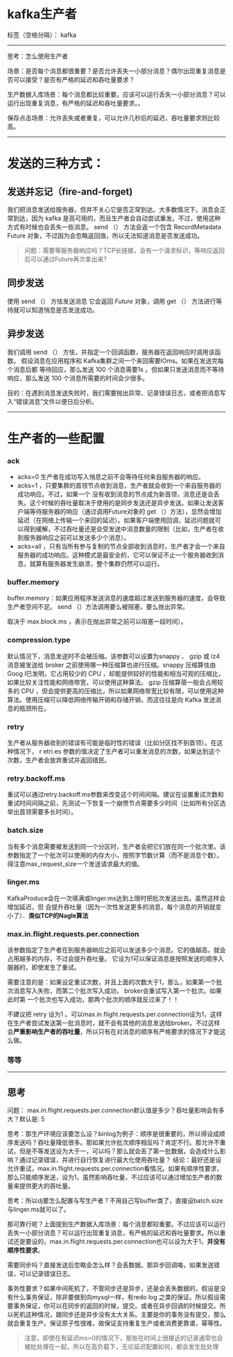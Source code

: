 # kafka生产者

标签（空格分隔）： kafka

---
思考：怎么使用生产者

场景：是否每个消息都很重要？是否允许丢失一小部分消息？偶尔出现重复消息是否可以接受？是否有严格的延迟和吞吐量要求？

生产数据入库场景：每个消息都比较重要。应该可以运行丢失一小部分消息？可以运行出现重复消息，有严格的延迟和吞吐量要求。。

保存点击场景：允许丢失或者重复，可以允许几秒后的延迟，吞吐量要求则比较高。

---

# 发送的三种方式：

## 发送并忘记（fire-and-forget)

我们把消息发送给服务器，但井不关心它是否正常到达。大多数情况下，消息会正常到达，因为 kafka 是高可用的，而且生产者会自动尝试重发。不过，使用这种方式有时候也会丢失一些消息。
send （） 方法会返一个包含 RecordMetadata Future 对象，不过因为会忽略返回值，所以无法知道消息是否发送成功。

> 问题：需要等服务器响应吗？TCP长链接，会有一个请求标识，等响应返回后可以通过Future再次拿出来?


## 同步发送

使用 send （） 方怯发送消息 它会返回 *Future* 对象，调用 get （） 方法进行等待就可以知道悄息是否发送成功。


## 异步发送

我们调用 send （） 方怯，并指定一个回调函数，服务器在返回响应时调用该函数。
假设消息在应用程序和 Kafka集群之间一个来回需要lOms。如果在发送完每个消息后都
等待回应，那么发送 100 个消息需要1s 。但如果只发送消息而不等待响应，那么发送
100 个消息所需要的时间会少很多。

目的：在遇到消息发送失败时，我们需要抛出异常、记录错误日志，或者把消息写入“错误消息”文件以便日后分析。


---

# 生产者的一些配置

### ack
- acks=0 生产者在成功写入悄息之前不会等待任何来自服务器的响应。
- acks=1 ，只要集群的首领节点收到消息，生产者就会收到一个来自服务器的成功响应。不过，如果一个
没有收到消息的节点成为新首领，消息还是会丢失。这个时候的吞吐量取决于使用的是同步发送还是异步发送。如果让发送客户端等待服务器的响应（通过调用Future对象的 get （）方法），显然会增加延迟（在网络上传输一个来回的延迟）。如果客户端使用回调，延迟问题就可以得到缓解，不过吞吐量还是会受发送中消息数量的限制（比如，生产者在收到服务器响应之前可以发送多少个消息）。
- acks=all ，只有当所有参与复制的节点全部收到消息时，生产者才会一个来自服务器的成功响应。这种模式是最安全的，它可以保证不止一个服务器收到消息，就算有服务器发生崩溃，整个集群仍然可以运行。


### buffer.memory
buffer.memory：如果应用程序发送消息的速度超过发送到服务器的速度，会导致生产者空间不足。 send （）方法调用要么被阻塞，要么抛出异常。

取决于 max.block.ms ，表示在抛出异常之前可以阻塞一段时间）。
 
### compression.type 

默认情况下，消息发送时不会被压缩。该参数可以设置为snappy 、 gzip 或 lz4 消息被发送给 broker 之前使用哪一种压缩算也进行压缩。snappy 压缩算怯由 Goog l巳发明，它占用较少的 CPU ，却能提供较好的性能和相当可观的压缩比，如果比较关注性能和网络带宽，可以使用这种算法。 gzip 压缩算蓓一般会占用较多的 CPU ，但会提供更高的压缩比，所以如果网络带宽比较有限，可以使用这种算法。使用压缩可以降低网络传输开销和存储开销，而这往往是向 Kafka 发送消息的瓶颈所在。

### retry
生产者从服务器收到的错误有可能是临时性的错误（比如分区找不到首领）。在这种情况下， r etri.es 参数的值决定了生产者可以重发消息的次数，如果达到这个次数，生产者会放弃重试并返回错民。

### retry.backoff.ms
重试可以通过retry.backoff.ms参数来改变这个时间间隔。建议在设置重试次数和重试时间间隔之前，先测试一下恢复一个崩愤节点需要多少时间（比如所有分区选举出首领需要多长时间）。
 
### batch.size
当有多个消息需要被发送到同一个分区时，生产者会把它们放在同一个批次里。该参数指定了一个批次可以使用的内存大小，按照字节数计算（而不是消息个数）。得注意max_request_size一个发送请求最大的值。

### linger.ms
KafkaProduce会在一次填满或linger.ms达到上限时把批次发送出去。虽然这样会增加延迟，但 会提升吞吐量（因为一次性发送更多的消息，每个消息的开销就变小了）．**类似TCP的Nagle算法**

### max.in.flight.requests.per.connection 
该参数指定了生产者在到服务器晌应之前可以发送多少个消息。它的值越高，就会占用越多的内存，不过会提升吞吐量。 它设为1可以保证消息是按照发送的顺序入服器的，即使发生了重试。

需要注意的是：如果设定重试次数，并且上面的次数大于1，那么，如果第一个批次消息写入失败，而第二个批次写入成功， broker会重试写入第一个批次。如果此时第 一个批次也写入成功，那两个批次的顺序就反过来了！！

不建议把 retry 设为1 。可以max.in.flight.requests.per.connection设为1，这样在生产者尝试发送第一批消息时，就不会有其他的消息发送给broker。不过这样会**严重影响生产者的吞吐量**，所以只有在对消息的顺序有严格要求的情况下才能这么做。

### 等等

---
## 思考

问题： max.in.flight.requests.per.connection默认值是多少？吞吐量影响会有多大？默认是: 5

思考：那生产环境应该要怎么设？binlog为例子：顺序是很重要的，所以得设成顺序发送吗？吞吐量降低很多。那如果允许批次顺序相反吗？肯定不行。那允许不重试，但是不等发送设为大于一，可以吗？那么就会丢了第一批数据，会造成什么影响？通过记录错误，并进行自行恢复进行最大化使用吞吐量？
结论：最好还是设允许重试，max.in.flight.requests.per.connection看情况。如果有顺序性要求，那么只能顺序发送，设为1，虽然影响吞吐量，不过应该可以通过增加生产者的数量来提供更大的吞吐量。

思考：所以dj要怎么配置与写生产者？不用自己写buffer类了，直接设batch.size与linger.ms就可以了。

那可靠行呢？上面提到生产数据入库场景：每个消息都较重要。不过应该可以运行丢失一小部分消息？可以运行出现重复消息，有严格的延迟和吞吐量要求。所以重试还是要设的，max.in.flight.requests.per.connection也可以设为大于1，**并没有顺序性要求**。

需要同步吗？直接发送后忽略会怎么样？会丢数据。那异步回调咯，如果发送错误，可以记录错误日志。

事务性要求？如果中间死机了，不管同步还是异步，还是会丢失数据的，假设是没有什么事务保证，除非要做到向mysql一样，有redo log 之类的保证。所以假设需要事务保证，你可以在同步的返回的时候，提交。或者在异步回调的时候提交。所以死机这种情况，跟同步还是异步没有太大关系。主要是你的事务没有提交，那么就会重复生产。保证原子性很难，故保证支持重复生产或者消费更靠谱，幂等性。

> 注意，即使在有延迟ms=0的情况下，那些在时间上很接近的记录通常也会被批处理在一起，所以在高负载下，无论延迟配置如何，都会发生批处理